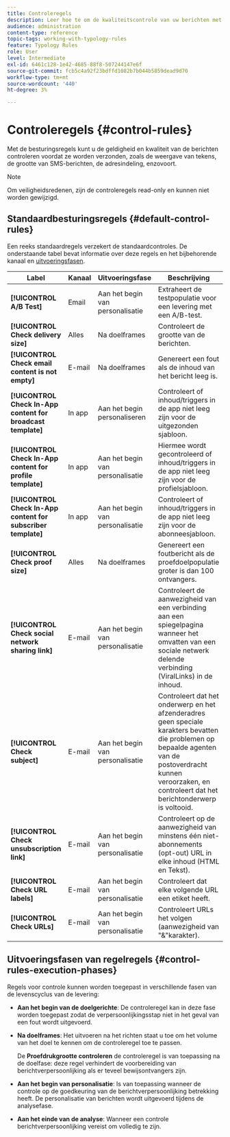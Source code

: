```yaml
---
title: Controleregels
description: Leer hoe te om de kwaliteitscontrole van uw berichten met controleregels te versterken.
audience: administration
content-type: reference
topic-tags: working-with-typology-rules
feature: Typology Rules
role: User
level: Intermediate
exl-id: 6461c128-1e42-4685-88f8-507244147e6f
source-git-commit: fcb5c4a92f23bdffd1082b7b044b5859dead9d70
workflow-type: tm+mt
source-wordcount: '440'
ht-degree: 3%

---
```


# Controleregels {#control-rules}

Met de besturingsregels kunt u de geldigheid en kwaliteit van de berichten controleren voordat ze worden verzonden, zoals de weergave van tekens, de grootte van SMS-berichten, de adresindeling, enzovoort.

>[!NOTE]
>
>Om veiligheidsredenen, zijn de controleregels read-only en kunnen niet worden gewijzigd.

## Standaardbesturingsregels {#default-control-rules}

Een reeks standaardregels verzekert de standaardcontroles. De onderstaande tabel bevat informatie over deze regels en het bijbehorende kanaal en [uitvoeringsfasen](#control-rules-execution-phases).

| Label | Kanaal | Uitvoeringsfase | Beschrijving |
|---------|----------|---------|---------|
| **[!UICONTROL A/B Test]** | Email | Aan het begin van personalisatie | Extraheert de testpopulatie voor een levering met een A/B-test. |
| **[!UICONTROL Check delivery size]** | Alles | Na doelframes | Controleert de grootte van de berichten. |
| **[!UICONTROL Check email content is not empty]** | E-mail | Na doelframes | Genereert een fout als de inhoud van het bericht leeg is. |
| **[!UICONTROL Check In-App content for broadcast template]** | In app | Aan het begin personaliseren | Controleert of inhoud/triggers in de app niet leeg zijn voor de uitgezonden sjabloon. |
| **[!UICONTROL Check In-App content for profile template]** | In app | Aan het begin van personalisatie | Hiermee wordt gecontroleerd of inhoud/triggers in de app niet leeg zijn voor de profielsjabloon. |
| **[!UICONTROL Check In-App content for subscriber template]** | In app | Aan het begin van personalisatie | Controleert of inhoud/triggers in de app niet leeg zijn voor de abonneesjabloon. |
| **[!UICONTROL Check proof size]** | Alles | Na doelframes | Genereert een foutbericht als de proefdoelpopulatie groter is dan 100 ontvangers. |
| **[!UICONTROL Check social network sharing link]** | E-mail | Aan het begin van personalisatie | Controleert de aanwezigheid van een verbinding aan een spiegelpagina wanneer het omvatten van een sociale netwerk delende verbinding (ViralLinks) in de inhoud. |
| **[!UICONTROL Check subject]** | E-mail | Aan het begin van personalisatie | Controleert dat het onderwerp en het afzenderadres geen speciale karakters bevatten die problemen op bepaalde agenten van de postoverdracht kunnen veroorzaken, en controleert dat het berichtonderwerp is voltooid. |
| **[!UICONTROL Check unsubscription link]** | E-mail | Aan het begin van personalisatie | Controleert op de aanwezigheid van minstens één niet-abonnements (opt-out) URL in elke inhoud (HTML en Tekst). |
| **[!UICONTROL Check URL labels]** | E-mail | Aan het begin van personalisatie | Controleert dat elke volgende URL een etiket heeft. |
| **[!UICONTROL Check URLs]** | E-mail | Aan het begin van personalisatie | Controleert URLs het volgen (aanwezigheid van &quot;&amp;&quot;karakter). |

## Uitvoeringsfasen van regelregels {#control-rules-execution-phases}

Regels voor controle kunnen worden toegepast in verschillende fasen van de levenscyclus van de levering:

* **Aan het begin van de doelgerichte**: De controleregel kan in deze fase worden toegepast zodat de verpersoonlijkingsstap niet in het geval van een fout wordt uitgevoerd.

* **Na doelframes**: Het uitvoeren na het richten staat u toe om het volume van het doel te kennen om de controleregel toe te passen.

   De **Proefdrukgrootte controleren** de controleregel is van toepassing na de doelfase: deze regel verhindert de voorbereiding van berichtverpersoonlijking als er teveel bewijsontvangers zijn.

* **Aan het begin van personalisatie**: Is van toepassing wanneer de controle op de goedkeuring van de berichtverpersoonlijking betrekking heeft. De personalisatie van berichten wordt uitgevoerd tijdens de analysefase.

* **Aan het einde van de analyse**: Wanneer een controle berichtverpersoonlijking vereist om volledig te zijn.
